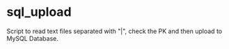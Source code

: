 # sql_upload
Script to read text files separated with "|", check the PK and then upload to MySQL Database. 
